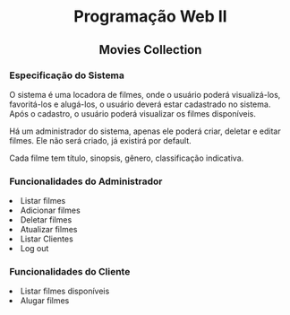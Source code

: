 <div align="center">
    <h1>Programação Web II</h1>
    <h2>Movies Collection</h2>
</div>

<div><h3>Especificação do Sistema</h3>
    <p>O sistema é uma locadora de filmes, onde o usuário poderá visualizá-los, favoritá-los e alugá-los, o usuário deverá estar cadastrado no sistema. Após o cadastro, o usuário poderá visualizar os filmes disponíveis.<p>
    <p>Há um administrador do sistema, apenas ele poderá criar, deletar e editar filmes. Ele não será criado, já existirá por default.<p>
    <p>Cada filme tem título, sinopsis, gênero, classificação indicativa.<p> 
</div>

<div><h3>Funcionalidades do Administrador</h3>
    <li>Listar filmes</li>
    <li>Adicionar filmes</li>
    <li>Deletar filmes</li>
    <li>Atualizar filmes</li>
    <li>Listar Clientes</li>
    <li>Log out</li>
    <p><p>
</div>

<div><h3>Funcionalidades do Cliente</h3>
    <li>Listar filmes disponíveis</li>
    <li>Alugar filmes</li>
</div>